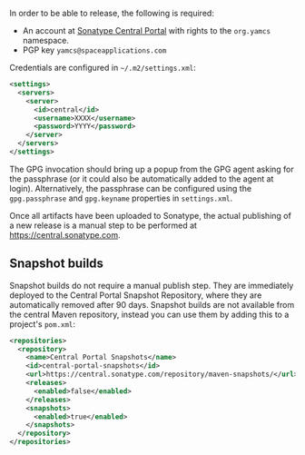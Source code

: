 In order to be able to release, the following is required:

- An account at [Sonatype Central Portal](https://central.sonatype.com) with rights to the `org.yamcs` namespace.
- PGP key `yamcs@spaceapplications.com`

Credentials are configured in `~/.m2/settings.xml`:

```xml
<settings>
  <servers>
    <server>
      <id>central</id>
      <username>XXXX</username>
      <password>YYYY</password>
    </server>
  </servers>
</settings>
```

The GPG invocation should bring up a popup from the GPG agent asking for the passphrase (or it could also be automatically added to the agent at login). Alternatively, the passphrase can be configured using the `gpg.passphrase` and `gpg.keyname` properties in `settings.xml`.

Once all artifacts have been uploaded to Sonatype, the actual publishing of a new release is a manual step to be performed at https://central.sonatype.com.

## Snapshot builds

Snapshot builds do not require a manual publish step. They are immediately deployed to the Central Portal Snapshot Repository, where they are automatically removed after 90 days. Snapshot builds are not available from the central Maven repository, instead you can use them by adding this to a project's `pom.xml`:

```xml
<repositories>
  <repository>
    <name>Central Portal Snapshots</name>
    <id>central-portal-snapshots</id>
    <url>https://central.sonatype.com/repository/maven-snapshots/</url>
    <releases>
      <enabled>false</enabled>
    </releases>
    <snapshots>
      <enabled>true</enabled>
    </snapshots>
  </repository>
</repositories>
```
